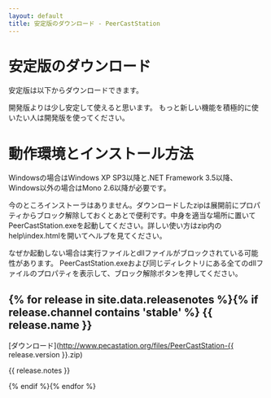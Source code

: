 ```yaml
---
layout: default
title: 安定版のダウンロード - PeerCastStation
---
```


安定版のダウンロード
====================
安定版は以下からダウンロードできます。

開発版よりは少し安定して使えると思います。
もっと新しい機能を積極的に使いたい人は開発版を使ってください。

動作環境とインストール方法
==========================
Windowsの場合はWindows XP SP3以降と.NET Framework 3.5以降、
Windows以外の場合はMono 2.6以降が必要です。

今のところインストーラはありません。ダウンロードしたzipは展開前にプロパティからブロック解除しておくとあとで便利です。中身を適当な場所に置いてPeerCastStation.exeを起動してください。詳しい使い方はzip内のhelp\\index.htmlを開いてヘルプを見てください。

なぜか起動しない場合は実行ファイルとdllファイルがブロックされている可能性があります。
PeerCastStation.exeおよび同じディレクトリにある全てのdllファイルのプロパティを表示して、ブロック解除ボタンを押してください。

{% for release in site.data.releasenotes %}{% if release.channel contains 'stable' %}
{{ release.name }}
------------------
[ダウンロード](http://www.pecastation.org/files/PeerCastStation-{{ release.version }}.zip)

{{ release.notes }}

{% endif %}{% endfor %}

